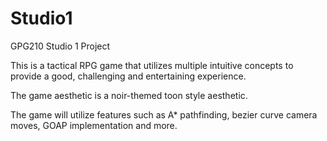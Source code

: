 # Studio1
  GPG210
  Studio 1 Project
  
  This is a tactical RPG game that utilizes multiple intuitive concepts to provide a good, challenging and entertaining experience.
  
  The game aesthetic is a noir-themed toon style aesthetic.
  
  The game will utilize features such as A* pathfinding, bezier curve camera moves, GOAP implementation and more.
